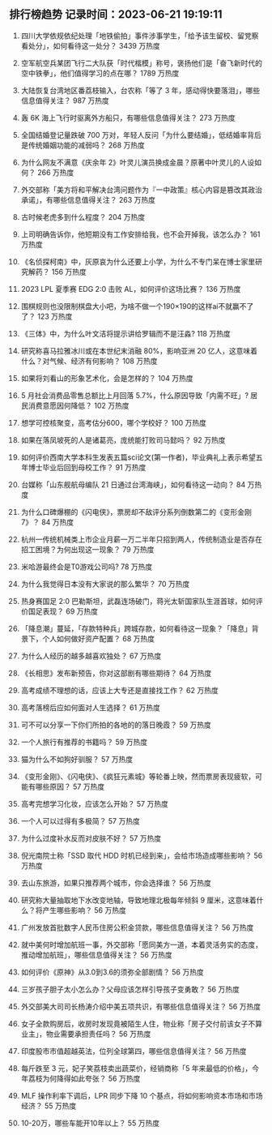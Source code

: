 
## 排行榜趋势 记录时间：2023-06-21 19:19:11
  
  1. 四川大学依规依纪处理「地铁偷拍」事件涉事学生，「给予该生留校、留党察看处分」，如何看待这一处分？ 3439 万热度
    
  2. 空军航空兵某团飞行二大队获「时代楷模」称号，褒扬他们是「奋飞新时代的空中铁拳」，他们值得学习的点在哪？ 1789 万热度
    
  3. 大陆恢复台湾地区番荔枝输入，台农称「等了 3 年，感动得快要落泪」，哪些信息值得关注？ 987 万热度
    
  4. 轰 6K 海上飞行时驱离外方船只，有哪些信息值得关注？ 273 万热度
    
  5. 全国结婚登记量跌破 700 万对，年轻人反问「为什么要结婚」，低结婚率背后是传统婚姻功能的减弱吗？ 268 万热度
    
  6. 为什么网友不满意《庆余年 2》叶灵儿演员换成金晨？原著中叶灵儿的人设如何？ 266 万热度
    
  7. 外交部称「美方将和平解决台湾问题作为『一中政策』核心内容是篡改其政治承诺」，有哪些信息值得关注？ 263 万热度
    
  8. 古时候老虎多到什么程度？ 204 万热度
    
  9. 上司明确告诉你，他短期没有工作安排给我，也不会开掉我，该怎么办？ 161 万热度
    
  10. 《名侦探柯南》中，灰原哀为什么还要上小学，为什么不专门呆在博士家里研究解药？ 156 万热度
    
  11. 2023 LPL 夏季赛 EDG 2:0 击败 AL，如何评价这场比赛？ 136 万热度
    
  12. 围棋规则也没限制棋盘大小吧，为啥不做一个190×190的这样ai不就赢不了了？ 123 万热度
    
  13. 《三体》中，为什么叶文洁将提示讲给罗辑而不是汪淼? 118 万热度
    
  14. 研究称喜马拉雅冰川或在本世纪末消融 80%，影响亚洲 20 亿人，这意味着什么？对气候、经济有何影响？ 108 万热度
    
  15. 如果将刘看山的形象艺术化，会是怎样的？ 104 万热度
    
  16. 5 月社会消费品零售总额比上月回落 5.7%，什么原因导致「内需不旺」? 居民消费意愿因何降低？ 102 万热度
    
  17. 想学可控核聚变，高考估分600，哪个学校好？ 100 万热度
    
  18. 如果在落凤坡死的人是诸葛亮，庞统能打败司马懿吗？ 92 万热度
    
  19. 如何评价西南大学本科生发表五篇sci论文(第一作者)，毕业典礼上表示希望五年博士毕业后回到母校工作？ 91 万热度
    
  20. 台媒称「山东舰航母编队 21 日通过台湾海峡」，如何看待这一动向？ 84 万热度
    
  21. 为什么口碑爆棚的《闪电侠》，票房却不敌评分系列倒数第二的《变形金刚 7》？ 84 万热度
    
  22. 杭州一传统机械类上市企业月薪一万二半年只招到两人，传统制造业是否存在招工困境？为何出现这一现象？ 79 万热度
    
  23. 米哈游最终会是T0游戏公司吗? 78 万热度
    
  24. 为什么我觉得日本没有大家说的那么繁华？ 70 万热度
    
  25. 热身赛国足 2:0 巴勒斯坦，武磊连场破门，蒋光太斩国家队生涯首球，如何评价国足表现？ 69 万热度
    
  26. 「降息潮」蔓延，「存款特种兵」跨城存款，如何看待这一现象？「降息」背景下，个人如何做好资产配置？ 68 万热度
    
  27. 为什么人经历的越多越喜欢独处？ 67 万热度
    
  28. 《长相思》发布新预告，你对这部剧有哪些期待？ 64 万热度
    
  29. 高考成绩不理想的话，应该上大专还是直接找工作？ 62 万热度
    
  30. 高考落榜后应如何面对人生选择？ 61 万热度
    
  31. 可不可以分享一下你们所拍的各地的的落日晚霞？ 59 万热度
    
  32. 一个人旅行有推荐的书籍吗？ 59 万热度
    
  33. 猫为什么不如狗好驯服？ 57 万热度
    
  34. 《变形金刚》、《闪电侠》、《疯狂元素城》等轮番上映，然而票房表现疲软，可能有哪些原因？ 57 万热度
    
  35. 高考完想学习化妆，应该怎么开始？ 57 万热度
    
  36. 一个人可以过得有多极简？ 57 万热度
    
  37. 为什么过度补水反而对皮肤不好？ 57 万热度
    
  38. 倪光南院士称「SSD 取代 HDD 时机已经到来」，会给市场造成哪些影响？ 56 万热度
    
  39. 去山东旅游，如果只推荐两个城市，你会选择谁？ 56 万热度
    
  40. 研究称大量抽取地下水改变地轴，导致地理北极每年倾斜 9 厘米，这意味着什么？将产生哪些影响？ 56 万热度
    
  41. 广州发放首批数字人民币住房公积金贷款，哪些信息值得关注？ 56 万热度
    
  42. 就中美何时增加航班一事，外交部称「愿同美方一道，本着灵活务实的态度，推动增加航班」，哪些信息值得关注？ 56 万热度
    
  43. 如何评价《原神》从3.0到3.6的须弥全部剧情？ 56 万热度
    
  44. 三岁孩子胆子太小怎么办？父母应该怎样引导孩子变勇敢？ 56 万热度
    
  45. 外交部美大司司长杨涛介绍中美五项共识，有哪些信息值得关注？ 56 万热度
    
  46. 女子全款购房后，收房时发现竟被陌生人住，物业称「房子交付前该女子不算业主」，物业需要承担责任吗？ 56 万热度
    
  47. 印度股市市值超越英法，位列全球第四，哪些信息值得关注？ 56 万热度
    
  48. 每斤跌至 3 元，妃子笑荔枝卖出蔬菜价，经销商称「5 年来最低的价格」，今年荔枝为何降得如此夸张？ 56 万热度
    
  49. MLF 操作利率下调后，LPR 同步下降 10 个基点，将如何影响资本市场和市场经济？ 55 万热度
    
  50. 10-20万，哪些车能开10年以上？ 55 万热度
    